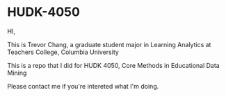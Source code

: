 # HUDK-4050

HI,

This is Trevor Chang, a graduate student major in Learning Analytics at Teachers College, Columbia University

This is a repo that I did for HUDK 4050, Core Methods in Educational Data Mining

Please contact me if you're intereted what I'm doing.
